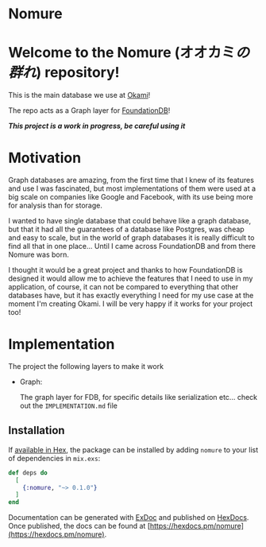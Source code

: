 # Nomure

# Welcome to the Nomure (オオカミ*の群れ*) repository!

This is the main database we use at [Okami](https://www.okami.io)!

The repo acts as a Graph layer for [FoundationDB](https://www.foundationdb.org)!

***This project is a work in progress, be careful using it***


# Motivation

Graph databases are amazing, from the first time that I knew of its features and use I was fascinated, but most implementations of them were used at a big scale on companies like Google and Facebook, with its use being more for analysis than for storage.

I wanted to have single database that could behave like a graph database, but that it had all the guarantees of a database like Postgres, was cheap and easy to scale, but in the world of graph databases it is really difficult to find all that in one place... Until I came across FoundationDB and from there Nomure was born.

I thought it would be a great project and thanks to how FoundationDB is designed it would allow me to achieve the features that I need to use in my application, of course, it can not be compared to everything that other databases have, but it has exactly everything I need for my use case at the moment I'm creating Okami. I will be very happy if it works for your project too!


# Implementation

The project the following layers to make it work

- Graph:

    The graph layer for FDB, for specific details like serialization etc... check out the `IMPLEMENTATION.md` file


## Installation

If [available in Hex](https://hex.pm/docs/publish), the package can be installed
by adding `nomure` to your list of dependencies in `mix.exs`:

```elixir
def deps do
  [
    {:nomure, "~> 0.1.0"}
  ]
end
```

Documentation can be generated with [ExDoc](https://github.com/elixir-lang/ex_doc)
and published on [HexDocs](https://hexdocs.pm). Once published, the docs can
be found at [https://hexdocs.pm/nomure](https://hexdocs.pm/nomure).

